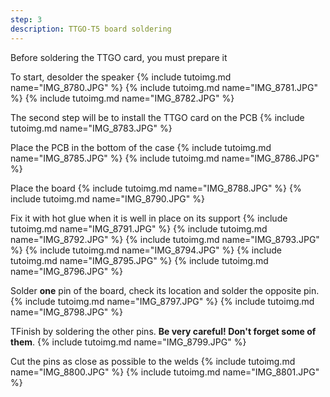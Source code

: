 ```yaml
---
step: 3
description: TTGO-T5 board soldering
---
```


Before soldering the TTGO card, you must prepare it


To start, desolder the speaker
{% include tutoimg.md name="IMG_8780.JPG" %}
{% include tutoimg.md name="IMG_8781.JPG" %}
{% include tutoimg.md name="IMG_8782.JPG" %}

The second step will be to install the TTGO card on the PCB
{% include tutoimg.md name="IMG_8783.JPG" %}

Place the PCB in the bottom of the case
{% include tutoimg.md name="IMG_8785.JPG" %}
{% include tutoimg.md name="IMG_8786.JPG" %}

Place the board
{% include tutoimg.md name="IMG_8788.JPG" %}
{% include tutoimg.md name="IMG_8790.JPG" %}

Fix it with hot glue when it is well in place on its support
{% include tutoimg.md name="IMG_8791.JPG" %}
{% include tutoimg.md name="IMG_8792.JPG" %}
{% include tutoimg.md name="IMG_8793.JPG" %}
{% include tutoimg.md name="IMG_8794.JPG" %}
{% include tutoimg.md name="IMG_8795.JPG" %}
{% include tutoimg.md name="IMG_8796.JPG" %}

Solder **one** pin of the board, check its location and solder the opposite pin.
{% include tutoimg.md name="IMG_8797.JPG" %}
{% include tutoimg.md name="IMG_8798.JPG" %}

TFinish by soldering the other pins. **Be very careful! Don't forget some of them**.
{% include tutoimg.md name="IMG_8799.JPG" %}

Cut the pins as close as possible to the welds
{% include tutoimg.md name="IMG_8800.JPG" %}
{% include tutoimg.md name="IMG_8801.JPG" %}